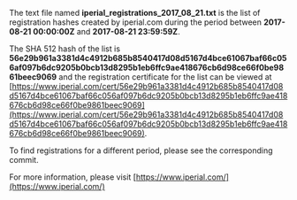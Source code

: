 The text file named **iperial_registrations_2017_08_21.txt** is the list of registration hashes created by iperial.com during the period between **2017-08-21 00:00:00Z** and **2017-08-21 23:59:59Z**.

The SHA 512 hash of the list is **56e29b961a3381d4c4912b685b8540417d08d5167d4bce61067baf66c056af097b6dc9205b0bcb13d8295b1eb6ffc9ae418676cb6d98ce66f0be9861beec9069** and the registration certificate for the list can be viewed at [https://www.iperial.com/cert/56e29b961a3381d4c4912b685b8540417d08d5167d4bce61067baf66c056af097b6dc9205b0bcb13d8295b1eb6ffc9ae418676cb6d98ce66f0be9861beec9069](https://www.iperial.com/cert/56e29b961a3381d4c4912b685b8540417d08d5167d4bce61067baf66c056af097b6dc9205b0bcb13d8295b1eb6ffc9ae418676cb6d98ce66f0be9861beec9069).

To find registrations for a different period, please see the corresponding commit.

For more information, please visit [https://www.iperial.com/](https://www.iperial.com/)
